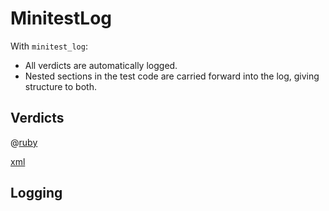 # MinitestLog


With ```minitest_log```:
 
- All verdicts are automatically logged.
- Nested sections in the test code are carried forward into the log, giving structure to both.

## Verdicts

@[ruby](verdicts/assert/example.rb)

[xml](verdicts/assert/log.xml)

## Logging



